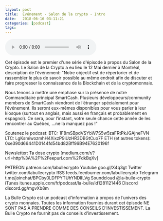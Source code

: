 ```yaml
---
layout: post
title:  Événement - Salon de la crypto - Intro
date:   2018-06-16 03:11:21
categories: [podcast]
tags:
---
```


<audio src='http://feeds.soundcloud.com/stream/459067284-la-bulle-crypto-evenement-salon-de-la-crypto-intro.mp3' auto-play='false' controls='true'></audio>

Cet épisode est le premier d'une série d'épisode à propos du Salon de la Crypto.
Le Salon de la Crypto a eu lieu le 12 Mai dernier à Montréal,
description de l’événement:
"Notre objectif est de répertorier et de rassembler le plus de savoir possible au même endroit afin de discuter et faire progresser la connaissance de la Blockchain et de la cryptomonnaie. 

Nous tenons à mettre une emphase sur la présence de notre Commanditaire principal SmartCash. Plusieurs développeurs/community members de SmartCash viendront de l’étranger spécialement pour l’événement. Ils seront eux-mêmes disponibles pour vous parler à leur kiosque (surtout en anglais, mais aussi en français et probablement en espagnol). Ce sera, pour l’instant, votre seule chance cette année de les rencontrer au Québec, ...ne la manquez pas !"

Soutenez le podcast:
BTC: 1F8mSBpdVSYbW7S5w5zaFRtPkJGAjneFVN
LTC: LgKsmiwozmhH4XixzP9iUzHR3DBGtCuo7F
ETH (et autres tokens): 0xe390d66441D0144fd54bd82Bff96B94E7620196f

Newsletter: Ta dose crypto
[medium.com/r/?url=http%3A%2F%2Feepurl.com%2FdkBqXv]

PATREON patreon.com/labullecrypto
Youtube goo.gl/X4q3gt
Twitter twitter.com/labullecrypto 
RSS feeds.feedburner.com/labullecrypto
Telegram t.me/joinchat/BPCby0LDFPYTUhYNDlILVg
Soundcloud @la-bulle-crypto
iTunes itunes.apple.com/fr/podcast/la-bulle/id1281121446
Discord discord.gg/mgvXb8m

La Bulle Crypto est un podcast d'information à propos de l’univers des crypto monnaies. Toutes les information fournies durant cet épisode NE SONT PAS À PRENDRE COMME DES CONSEILS D’INVESTISSEMENT. La Bulle Crypto ne fournit pas de conseils d'investissement.
